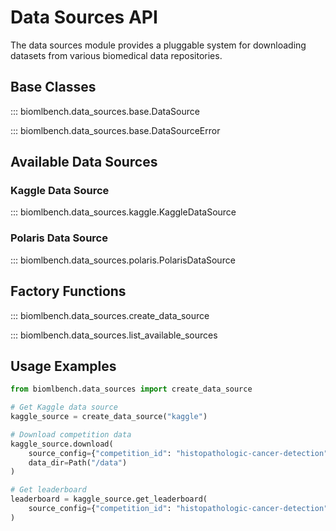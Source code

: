# Data Sources API

The data sources module provides a pluggable system for downloading datasets from various biomedical data repositories.

## Base Classes

::: biomlbench.data_sources.base.DataSource

::: biomlbench.data_sources.base.DataSourceError

## Available Data Sources

### Kaggle Data Source

::: biomlbench.data_sources.kaggle.KaggleDataSource

### Polaris Data Source

::: biomlbench.data_sources.polaris.PolarisDataSource

## Factory Functions

::: biomlbench.data_sources.create_data_source

::: biomlbench.data_sources.list_available_sources

## Usage Examples

```python
from biomlbench.data_sources import create_data_source

# Get Kaggle data source
kaggle_source = create_data_source("kaggle")

# Download competition data
kaggle_source.download(
    source_config={"competition_id": "histopathologic-cancer-detection"},
    data_dir=Path("/data")
)

# Get leaderboard
leaderboard = kaggle_source.get_leaderboard(
    source_config={"competition_id": "histopathologic-cancer-detection"}
)
``` 
